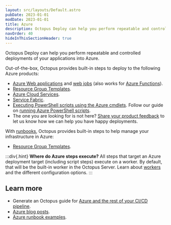 ```yaml
---
layout: src/layouts/Default.astro
pubDate: 2023-01-01
modDate: 2023-01-01
title: Azure
description: Octopus Deploy can help you perform repeatable and controlled deployments of your applications into Azure.
navOrder: 40
hideInThisSectionHeader: true
---
```


Octopus Deploy can help you perform repeatable and controlled deployments of your applications into Azure.

Out-of-the-box, Octopus provides built-in steps to deploy to the following Azure products:

- [Azure Web applications](/docs/deployments/azure/deploying-a-package-to-an-azure-web-app/) and [web jobs](/docs/deployments/azure/deploying-a-package-to-an-azure-web-app/deploying-web-jobs) (also works for [Azure Functions](https://yamldoc.liuyan.wang/blog/azure-functions)).
- [Resource Group Templates](/docs/runbooks/runbook-examples/azure/resource-groups).
- [Azure Cloud Services](/docs/deployments/azure/cloud-services).
- [Service Fabric](/docs/deployments/azure/service-fabric).
- [Executing PowerShell scripts using the Azure cmdlets](/docs/deployments/custom-scripts/azure-powershell-scripts/). Follow our guide on [running Azure PowerShell scripts](/docs/deployments/azure/running-azure-powershell).
- The one you are looking for is not here? [Share your product feedback](https://roadmap.yamldoc.liuyan.wang/submit-idea) to let us know how we can help you have happy deployments.


With [runbooks](/docs/runbooks), Octopus provides built-in steps to help manage your infrastructure in Azure:
- [Resource Group Templates](/docs/runbooks/runbook-examples/azure/resource-groups).

:::div{.hint}
**Where do Azure steps execute?**
All steps that target an Azure deployment target (including script steps) execute on a worker.  By default, that will be the built-in worker in the Octopus Server. Learn about [workers](/docs/infrastructure/workers) and the different configuration options.
:::

## Learn more

- Generate an Octopus guide for [Azure and the rest of your CI/CD pipeline](https://yamldoc.liuyan.wang/docs/guides?destination=Azure%20websites).
- [Azure blog posts](https://yamldoc.liuyan.wang/blog/tag/azure).
- [Azure runbook examples](/docs/runbooks/runbook-examples/azure).

